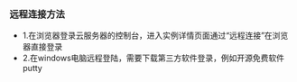 ### 远程连接方法
- 1.在浏览器登录云服务器的控制台，进入实例详情页面通过“远程连接”在浏览器直接登录
- 2.在windows电脑远程登陆，需要下载第三方软件登录，例如开源免费软件putty
